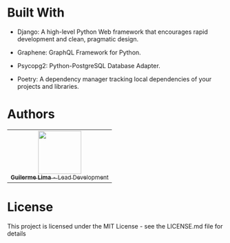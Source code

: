 # Built With

* Django:  A high-level Python Web framework that encourages rapid development and clean, pragmatic design.
  
* Graphene: GraphQL Framework for Python.

* Psycopg2: Python-PostgreSQL Database Adapter.

* Poetry: A dependency manager tracking local dependencies of your projects and libraries.

# Authors 
<table>
  <tr>
    <td align="center">
      <a href="https://github.com/LimaGuilherme">
        <img src="https://avatars1.githubusercontent.com/u/13668673?s=460&u=6db061321b83a015314e8ab53b1a0bead7919310&v=4" width="100px;" alt=""/>
        <br />
        <sub>
          <b>Guilerme Lima</b>
          <span> - Lead Development</span>
        </sub>
      </a>
    </td>
  </tr>
</table>  

# License
This project is licensed under the MIT License - see the LICENSE.md file for details
